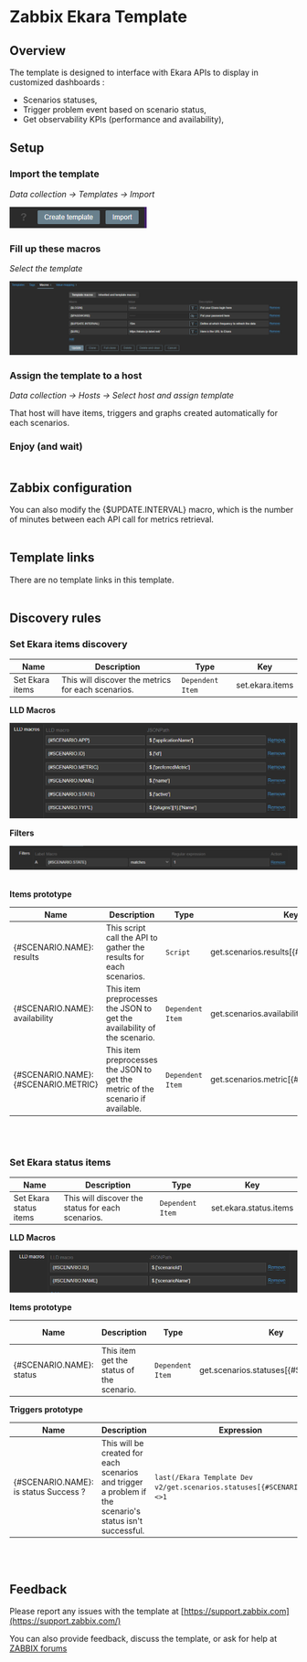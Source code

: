 # Zabbix Ekara Template

## Overview

The template is designed to interface with Ekara APIs to display in customized dashboards :
* Scenarios statuses,
* Trigger problem event based on scenario status,
* Get observability KPIs (performance and availability),

## Setup

### Import the template

*Data collection -> Templates -> Import*

![ImportTemplate](./doc/import.png)

### Fill up these macros

*Select the template*

![Macros](./doc/macros.png)

### Assign the template to a host

*Data collection -> Hosts -> Select host and assign template*

That host will have items, triggers and graphs created automatically for each scenarios.

### Enjoy (and wait)<br></br>

## Zabbix configuration

You can also modify the {$UPDATE.INTERVAL} macro, which is the number of minutes between each API call for metrics retrieval.<br></br>

## Template links

There are no template links in this template.<br></br>

## Discovery rules

### Set Ekara items discovery

|Name|Description|Type|Key|
|-|-|-|-|
|Set Ekara items|This will discover the metrics for each scenarios.|`Dependent Item`|set.ekara.items|

**LLD Macros**

![LLDMacro](./doc/LLDMacrosSetEkaraItemsTemplate.png)

**Filters**

![Filters](./doc/FiltersSetEkaraItemsTemplate.png)<br></br>

**Items prototype**

|Name|Description|Type|Key|Update Interval|Preprocessing|
|-|-|-|-|-|-|
|{#SCENARIO.NAME}: results|This script call the API to gather the results for each scenarios.|`Script`|get.scenarios.results[{#SCENARIO.ID}]|{$UPDATE.INTERVAL}|-|
|{#SCENARIO.NAME}: availability|This item preprocesses the JSON to get the availability of the scenario.|`Dependent Item`|get.scenarios.availability[{#SCENARIO.ID}]|-|`$.kpis[?(@.label=='availability')].value.first()`|
|{#SCENARIO.NAME}: {#SCENARIO.METRIC}|This item preprocesses the JSON to get the metric of the scenario if available.|`Dependent Item`|get.scenarios.metric[{#SCENARIO.ID}]|-|`$.kpis[?(@.label=='{#SCENARIO.METRIC}')].value.first()`|
<br></br>

### Set Ekara status items

|Name|Description|Type|Key|
|-|-|-|-|
|Set Ekara status items|This will discover the status for each scenarios.|`Dependent Item`|set.ekara.status.items|

**LLD Macros**

![LLDMacro](./doc/LLDMacrosSetEkaraStatusItemsTemplate.png)

**Items prototype**

|Name|Description|Type|Key|Update Interval|Preprocessing|
|-|-|-|-|-|-|
|{#SCENARIO.NAME}: status|This item get the status of the scenario.|`Dependent Item`|get.scenarios.statuses[{#SCENARIO.ID}]|-|`$[?(@.scenarioId=='{#SCENARIO.ID}')].currentStatus.first()`|

**Triggers prototype**

|Name|Description|Expression|Severity|
|-|-|-|-|
|{#SCENARIO.NAME}: is status Success ?|This will be created for each scenarios and trigger a problem if the scenario's status isn't successful.|`last(/Ekara Template Dev v2/get.scenarios.statuses[{#SCENARIO.ID}])<>1`|Average|
<br></br>

## Feedback

Please report any issues with the template at [https://support.zabbix.com](https://support.zabbix.com/)

You can also provide feedback, discuss the template, or ask for help at [ZABBIX forums](https://www.zabbix.com/forum/zabbix-suggestions-and-feedback)
